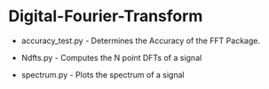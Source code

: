 # Digital-Fourier-Transform

- accuracy_test.py - Determines the Accuracy of the FFT Package.

- Ndfts.py - Computes the N point DFTs of a signal

- spectrum.py - Plots the spectrum of a signal
